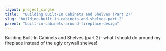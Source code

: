 ```yaml
---
layout: project_single
title:  "Building Built-In Cabinets and Shelves (Part 2)"
slug: "building-built-in-cabinets-and-shelves-part-2"
parent: "built-in-cabinets-around-fireplace-design"
---
```

Building Built-In Cabinets and Shelves (part 2)- what I should do around my fireplace instead of the ugly drywall shelves!